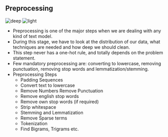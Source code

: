 ## Preprocessing
![deep](https://user-images.githubusercontent.com/12748752/134754236-8d5549c9-bd05-408d-ba63-0d56ab83c999.png)
![light](https://user-images.githubusercontent.com/12748752/134754235-ae8efaf0-a27a-46f0-b439-b114cbb8cf3e.png)

* Preprocessing is one of the major steps when we are dealing with any kind of text model.
*  During this stage, we have to look at the distribution of our data, what techniques are needed and how deep we should clean.
* This step never has a one-hot rule, and totally depends on the problem statement.
*  Few mandatory preprocessing are: converting to lowercase, removing punctuation, removing stop words and lemmatization/stemming. 
* Preprocessing Steps
   *  Padding Sequences
   *  Convert text to lowercase
   *  Remove Numbers Remove Punctuation
   *  Remove english stop words
   *  Remove own stop words (if required)
   *  Strip whitespace
   *  Stemming and Lemmatization
   *  Remove Sparse terms
   *  Tokenization
   *  Find Bigrams, Trigrams etc.
